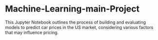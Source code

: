 # Machine-Learning-main-Project
This Jupyter Notebook outlines the process of building and evaluating models to predict car prices in the US market, considering various factors that may influence pricing.
